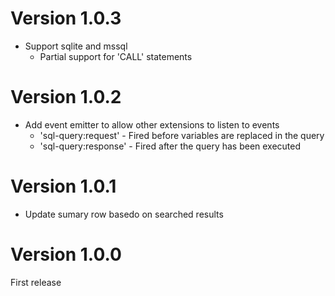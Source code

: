 # Version 1.0.3

- Support sqlite and mssql
	- Partial support for 'CALL' statements

# Version 1.0.2

- Add event emitter to allow other extensions to listen to events
	- 'sql-query:request' - Fired before variables are replaced in the query
	- 'sql-query:response' - Fired after the query has been executed

# Version 1.0.1

- Update sumary row basedo on searched results

# Version 1.0.0

First release